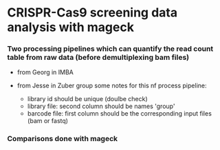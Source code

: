 # CRISPR-Cas9 screening data analysis with mageck 

### Two processing pipelines which can quantify the read count table from raw data (before demultiplexing bam files)

- from Georg in IMBA

- from Jesse in Zuber group 
  some notes for this nf process pipeline:
  - library id should be unique (doulbe check)
  - library file: second column should be names 'group'
  - barcode file: first column should be the corresponding input files (bam or fastq)
  
### Comparisons done with mageck
  